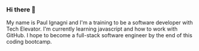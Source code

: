 ### Hi there 👋

<!--
**Icerice965/Icerice965** is a ✨ _special_ ✨ repository because its `README.md` (this file) appears on your GitHub profile.

Here are some ideas to get you started:

- 🔭 I’m currently working on ...
- 🌱 I’m currently learning ...
- 👯 I’m looking to collaborate on ...
- 🤔 I’m looking for help with ...
- 💬 Ask me about ...
- 📫 How to reach me: ...
- 😄 Pronouns: ...
- ⚡ Fun fact: ...
-->
My name is Paul Ignagni and I'm a training to be a software developer with Tech Elevator.
I'm currently learning javascript and how to work with GitHub.
I hope to become a full-stack software engineer by the end of this coding bootcamp.